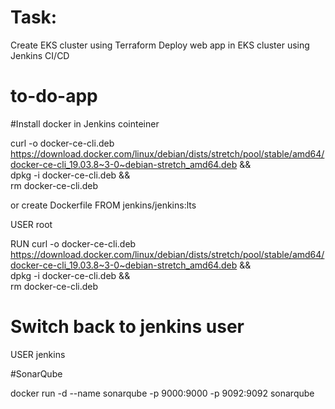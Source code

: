 # Task:
Create EKS cluster using Terraform
Deploy web app in EKS cluster using Jenkins CI/CD

# to-do-app
#Install docker in Jenkins cointeiner 

curl -o docker-ce-cli.deb https://download.docker.com/linux/debian/dists/stretch/pool/stable/amd64/docker-ce-cli_19.03.8~3-0~debian-stretch_amd64.deb && \
    dpkg -i docker-ce-cli.deb && \
    rm docker-ce-cli.deb
  
or create Dockerfile
FROM jenkins/jenkins:lts

USER root

RUN curl -o docker-ce-cli.deb https://download.docker.com/linux/debian/dists/stretch/pool/stable/amd64/docker-ce-cli_19.03.8~3-0~debian-stretch_amd64.deb && \
    dpkg -i docker-ce-cli.deb && \
    rm docker-ce-cli.deb

# Switch back to jenkins user
USER jenkins

#SonarQube

docker run -d --name sonarqube -p 9000:9000 -p 9092:9092 sonarqube
